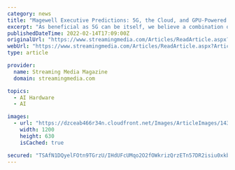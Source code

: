 ```yaml
---
category: news
title: "Magewell Executive Predictions: 5G, the Cloud, and GPU-Powered AI"
excerpt: "As beneficial as 5G can be itself, we believe a combination of 5G, the cloud, and GPU-powered AI will enable revolutionary advances in streaming production. AI-driven algorithms leveraging the computational throughput ?of GPUs will enable higher ..."
publishedDateTime: 2022-02-14T17:09:00Z
originalUrl: "https://www.streamingmedia.com/Articles/ReadArticle.aspx?ArticleID=151417"
webUrl: "https://www.streamingmedia.com/Articles/ReadArticle.aspx?ArticleID=151417"
type: article

provider:
  name: Streaming Media Magazine
  domain: streamingmedia.com

topics:
  - AI Hardware
  - AI

images:
  - url: "https://dzceab466r34n.cloudfront.net/Images/ArticleImages/143683-Magewell-Executive-Predictions-2022-ORG.png"
    width: 1200
    height: 630
    isCached: true

secured: "TSAfN1DQyelFOtn9TGrzU/IHdUFcUMqo2O2fOWkrizQrzETn57DR2isiu0xkbsRswyOJS+mntO/ZvXqC96ER7ClpInUGxRMUEHqLVzasls59iTtNAP6w1+ybt7AS1DND+TnZD/5q/PgHfZ9+dNY72EjlfEpgzxL4O2q5oBGRuQWrQAMScHkh9GQwzGyDmzuw4rOPPMeUiClez/Q1FjEMPS2Oh2FDErsBBdbyLyW1Zgmac6o4GCtG5EIwzsQ2NRpF297sEkkxjT255GIGOHQf00FDYQ6s7GCBwzxZwVCVMVWfjWS0Wkq3l3s67gUJ8eVsc8NNFJtaM5SWRijP5tzZ6ruJu2covDAflm8y5lRfDl4=;XxLeTDt8iStaXFxbb9x12w=="
---
```


